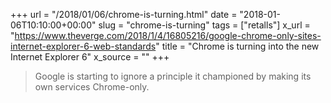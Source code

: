 +++
url = "/2018/01/06/chrome-is-turning.html"
date = "2018-01-06T10:10:00+00:00"
slug = "chrome-is-turning"
tags = ["retalls"]
x_url = "https://www.theverge.com/2018/1/4/16805216/google-chrome-only-sites-internet-explorer-6-web-standards"
title = "Chrome is turning into the new Internet Explorer 6"
x_source = ""
+++


> Google is starting to ignore a principle it championed by making its own services Chrome-only.

